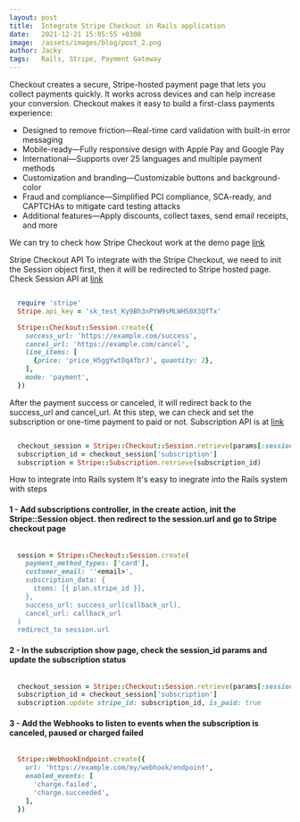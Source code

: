 ```yaml
---
layout: post
title:  Integrate Stripe Checkout in Rails application
date:   2021-12-21 15:05:55 +0300
image:  /assets/images/blog/post_2.png
author: Jacky
tags:   Rails, Stripe, Payment Gateway
---
```


Checkout creates a secure, Stripe-hosted payment page that lets you collect payments quickly. It works across devices and can help increase your conversion. Checkout makes it easy to build a first-class payments experience:

- Designed to remove friction—Real-time card validation with built-in error messaging
- Mobile-ready—Fully responsive design with Apple Pay and Google Pay
- International—Supports over 25 languages and multiple payment methods
- Customization and branding—Customizable buttons and background-color
- Fraud and compliance—Simplified PCI compliance, SCA-ready, and CAPTCHAs to mitigate card testing attacks
- Additional features—Apply discounts, collect taxes, send email receipts, and more

We can try to check how Stripe Checkout work at the demo page [link](https://checkout.stripe.dev)
 

Stripe Checkout API
To integrate with the Stripe Checkout, we need to init the Session object first, then it will be redirected to Stripe hosted page. Check Session API at [link](https://stripe.com/docs/api/checkout/sessions/create?lang=ruby)

```ruby

  require 'stripe'
  Stripe.api_key = 'sk_test_Ky9Bh3nPYW9sMLWHS0X3QfTx'

  Stripe::Checkout::Session.create({
    success_url: 'https://example.com/success',
    cancel_url: 'https://example.com/cancel',
    line_items: [
      {price: 'price_H5ggYwtDq4fbrJ', quantity: 2},
    ],
    mode: 'payment',
  })

```

After the payment success or canceled, it will redirect back to the success_url and cancel_url. At this step, we can check and set the subscription or one-time payment to paid or not. Subscription API is at [link](https://stripe.com/docs/api/subscriptions/retrieve?lang=ruby)

```ruby

  checkout_session = Stripe::Checkout::Session.retrieve(params[:session_id])
  subscription_id = checkout_session['subscription']
  subscription = Stripe::Subscription.retrieve(subscription_id)

```

How to integrate into Rails system
It's easy to inegrate into the Rails system with steps

#### 1 - Add subscriptions controller, in the create action, init the Stripe::Session object. then redirect to the session.url and go to Stripe checkout page

```ruby

  session = Stripe::Checkout::Session.create(
    payment_method_types: ['card'],
    customer_email: ''<email>',
    subscription_data: {
      items: [{ plan.stripe_id }],
    },
    success_url: success_url(callback_url),
    cancel_url: callback_url
  ) 
  redirect_to session.url

```

#### 2 - In the subscription show page, check the session_id params and update the subscription status

```ruby

  checkout_session = Stripe::Checkout::Session.retrieve(params[:session_id])
  subscription_id = checkout_session['subscription']
  subscription.update stripe_id: subscription_id, is_paid: true

```

#### 3 - Add the Webhooks to listen to events when the subscription is canceled, paused or charged failed

```ruby

  Stripe::WebhookEndpoint.create({
    url: 'https://example.com/my/webhook/endpoint',
    enabled_events: [
      'charge.failed',
      'charge.succeeded',
    ],
  })

```